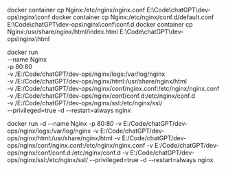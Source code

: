 docker container cp Nginx:/etc/nginx/nginx.conf E:\Code\chatGPT\dev-ops\nginx\conf
docker container cp Nginx:/etc/nginx/conf.d/default.conf E:\Code\chatGPT\dev-ops\nginx\\conf\conf.d
docker container cp Nginx:/usr/share/nginx/html/index.html E:\Code\chatGPT\dev-ops\nginx\html

docker run\
--name Nginx \
-p 80:80 \
-v /E:/Code/chatGPT/dev-ops/nginx/logs:/var/log/nginx\
-v /E:/Code/chatGPT/dev-ops/nginx/html:/usr/share/nginx/html \
-v /E:/Code/chatGPT/dev-ops/nginx/conf/nginx.conf:/etc/nginx/nginx.conf \
-v /E:/Code/chatGPT/dev-ops/nginx/conf/conf.d:/etc/nginx/conf.d \
-v /E:/Code/chatGPT/dev-ops/nginx/ssl:/etc/nginx/ssl/ \
--privileged=true -d --restart=always nginx

docker run -d --name Nginx -p 80:80 -v E:/Code/chatGPT/dev-ops/nginx/logs:/var/log/nginx -v E:/Code/chatGPT/dev-ops/nginx/html:/usr/share/nginx/html -v E:/Code/chatGPT/dev-ops/nginx/conf/nginx.conf:/etc/nginx/nginx.conf -v E:/Code/chatGPT/dev-ops/nginx/conf/conf.d:/etc/nginx/conf.d -v E:/Code/chatGPT/dev-ops/nginx/ssl:/etc/nginx/ssl/ --privileged=true -d --restart=always nginx
